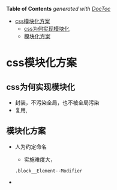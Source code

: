 <!-- START doctoc generated TOC please keep comment here to allow auto update -->
<!-- DON'T EDIT THIS SECTION, INSTEAD RE-RUN doctoc TO UPDATE -->
**Table of Contents**  *generated with [DocToc](https://github.com/thlorenz/doctoc)*

- [css模块化方案](#css%E6%A8%A1%E5%9D%97%E5%8C%96%E6%96%B9%E6%A1%88)
  - [css为何实现模块化](#css%E4%B8%BA%E4%BD%95%E5%AE%9E%E7%8E%B0%E6%A8%A1%E5%9D%97%E5%8C%96)
  - [模块化方案](#%E6%A8%A1%E5%9D%97%E5%8C%96%E6%96%B9%E6%A1%88)

<!-- END doctoc generated TOC please keep comment here to allow auto update -->

# css模块化方案
## css为何实现模块化
- 封装，不污染全局，也不被全局污染
- 复用, 


## 模块化方案
- 人为约定命名
    
    - 实施难度大，
    ```
    .block__Element--Modifier  
    ```
- 